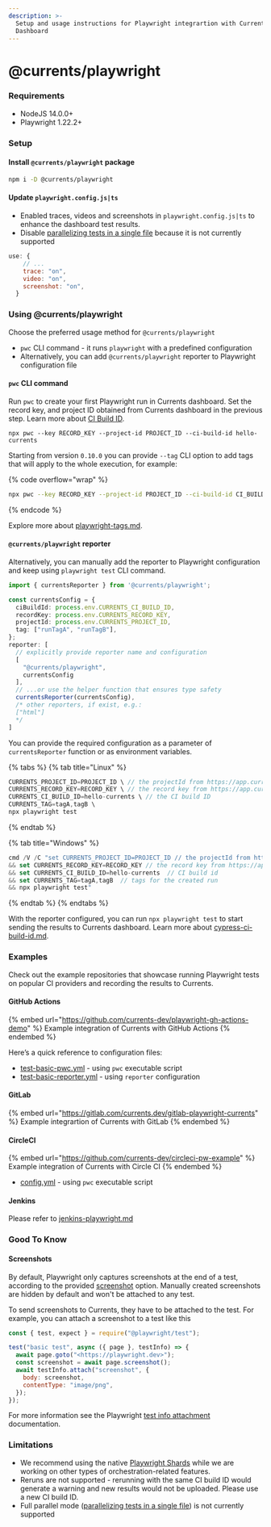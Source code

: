 ```yaml
---
description: >-
  Setup and usage instructions for Playwright integrartion with Currents
  Dashboard
---
```


# @currents/playwright

### Requirements

* NodeJS 14.0.0+
* Playwright 1.22.2+

### Setup

#### Install `@currents/playwright` package

```bash
npm i -D @currents/playwright
```

#### Update `playwright.config.js|ts`

* Enabled traces, videos and screenshots in `playwright.config.js|ts` to enhance the dashboard test results.
* Disable [parallelizing tests in a single file](https://playwright.dev/docs/test-parallel#parallelize-tests-in-a-single-file) because it is not currently supported

```javascript
use: {
    // ...
    trace: "on",
    video: "on",
    screenshot: "on",
  }
```

### Using @currents/playwright

Choose the preferred usage method for `@currents/playwright`&#x20;

* `pwc` CLI command - it runs `playwright` with a predefined configuration
* Alternatively, you can add `@currents/playwright` reporter to Playwright configuration file

#### `pwc` CLI command

Run `pwc` to create your first Playwright run in Currents dashboard. Set the record key, and project ID obtained from Currents dashboard in the previous step. Learn more about [CI Build ID](../guides/cypress-ci-build-id.md).

```
npx pwc --key RECORD_KEY --project-id PROJECT_ID --ci-build-id hello-currents
```

Starting from version `0.10.0` you can provide `--tag` CLI option to add tags that will apply to the whole execution, for example:

{% code overflow="wrap" %}
```sh
npx pwc --key RECORD_KEY --project-id PROJECT_ID --ci-build-id CI_BUILD_ID --tag tagA,tagB
```
{% endcode %}

Explore more about [playwright-tags.md](../guides/playwright-tags.md "mention").

#### `@currents/playwright` reporter

Alternatively, you can manually add the reporter to Playwright configuration and keep using `playwright test` CLI command.&#x20;

```typescript
import { currentsReporter } from '@currents/playwright';

const currentsConfig = {
  ciBuildId: process.env.CURRENTS_CI_BUILD_ID,
  recordKey: process.env.CURRENTS_RECORD_KEY,
  projectId: process.env.CURRENTS_PROJECT_ID,
  tag: ["runTagA", "runTagB"],
};
reporter: [
  // explicitly provide reporter name and configuration
  [
    "@currents/playwright",
    currentsConfig
  ],
  // ...or use the helper function that ensures type safety
  currentsReporter(currentsConfig),
  /* other reporters, if exist, e.g.:
  ["html"]
  */
]
```

You can provide the required configuration as a parameter of `currentsReporter` function or as environment variables.&#x20;

{% tabs %}
{% tab title="Linux" %}
```javascript
CURRENTS_PROJECT_ID=PROJECT_ID \ // the projectId from https://app.currents.dev
CURRENTS_RECORD_KEY=RECORD_KEY \ // the record key from https://app.currents.dev
CURRENTS_CI_BUILD_ID=hello-currents \ // the CI build ID 
CURRENTS_TAG=tagA,tagB \
npx playwright test
```
{% endtab %}

{% tab title="Windows" %}
```typescript
cmd /V /C "set CURRENTS_PROJECT_ID=PROJECT_ID // the projectId from https://app.currents.dev
&& set CURRENTS_RECORD_KEY=RECORD_KEY // the record key from https://app.currents.dev
&& set CURRENTS_CI_BUILD_ID=hello-currents  // CI build id
&& set CURRENTS_TAG=tagA,tagB  // tags for the created run
&& npx playwright test"
```
{% endtab %}
{% endtabs %}

With the reporter configured, you can run `npx playwright test` to start sending the results to Currents dashboard. Learn more about [cypress-ci-build-id.md](../guides/cypress-ci-build-id.md "mention").

### Examples

Check out the example repositories that showcase running Playwright tests on popular CI providers and recording the results to Currents.

#### GitHub Actions

{% embed url="https://github.com/currents-dev/playwright-gh-actions-demo" %}
Example integration of Currents with GitHub Actions
{% endembed %}

Here’s a quick reference to configuration files:

* [test-basic-pwc.yml](https://github.com/currents-dev/playwright-gh-actions-demo/blob/main/.github/workflows/test-basic-pwc.yml) - using `pwc` executable script
* [test-basic-reporter.yml](https://github.com/currents-dev/playwright-gh-actions-demo/blob/main/.github/workflows/test-basic-reporter.yml) - using `reporter` configuration

#### GitLab

{% embed url="https://gitlab.com/currents.dev/gitlab-playwright-currents" %}
Example integrartion of Currents with GitLab
{% endembed %}

#### CircleCI

{% embed url="https://github.com/currents-dev/circleci-pw-example" %}
Example integration of Currents with Circle CI
{% endembed %}

* [config.yml](https://github.com/currents-dev/circleci-pw-example/blob/main/.circleci/config.yml) - using `pwc` executable script

#### Jenkins&#x20;

Please refer to [jenkins-playwright.md](../ci-setup/jenkins/jenkins-playwright.md "mention")

### Good To Know

#### Screenshots

By default, Playwright only captures screenshots at the end of a test, according to the provided [screenshot](https://playwright.dev/docs/screenshots) option. Manually created screenshots are hidden by default and won't be attached to any test.

To send screenshots to Currents, they have to be attached to the test. For example, you can attach a screenshot to a test like this

```jsx
const { test, expect } = require("@playwright/test");

test("basic test", async ({ page }, testInfo) => {
  await page.goto("<https://playwright.dev>");
  const screenshot = await page.screenshot();
  await testInfo.attach("screenshot", {
    body: screenshot,
    contentType: "image/png",
  });
});
```

For more information see the Playwright [test info attachment](https://playwright.dev/docs/api/class-testinfo#test-info-attach) documentation.

### Limitations

* We recommend using the native [Playwright Shards](https://playwright.dev/docs/test-parallel#shard-tests-between-multiple-machines) while we are working on other types of orchestration-related features.
* Reruns are not supported - rerunning with the same CI build ID would generate a warning and new results would not be uploaded. Please use a new CI build ID.
* Full parallel mode ([parallelizing tests in a single file](https://playwright.dev/docs/test-parallel#parallelize-tests-in-a-single-file)) is not currently supported
